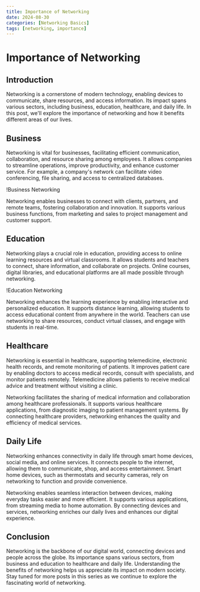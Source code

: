 ```yaml
---
title: Importance of Networking
date: 2024-08-30 
categories: [Networking Basics]
tags: [networking, importance]
---
```


# Importance of Networking

## Introduction

Networking is a cornerstone of modern technology, enabling devices to communicate, share resources, and access information. Its impact spans various sectors, including business, education, healthcare, and daily life. In this post, we'll explore the importance of networking and how it benefits different areas of our lives.

<!-- Add an infographic here to visually explain the importance of networking -->

## Business

Networking is vital for businesses, facilitating efficient communication, collaboration, and resource sharing among employees. It allows companies to streamline operations, improve productivity, and enhance customer service. For example, a company's network can facilitate video conferencing, file sharing, and access to centralized databases.

!Business Networking <!-- Placeholder for Business Networking -->

Networking enables businesses to connect with clients, partners, and remote teams, fostering collaboration and innovation. It supports various business functions, from marketing and sales to project management and customer support.

## Education

Networking plays a crucial role in education, providing access to online learning resources and virtual classrooms. It allows students and teachers to connect, share information, and collaborate on projects. Online courses, digital libraries, and educational platforms are all made possible through networking.

!Education Networking <!-- Placeholder for Education Networking -->

Networking enhances the learning experience by enabling interactive and personalized education. It supports distance learning, allowing students to access educational content from anywhere in the world. Teachers can use networking to share resources, conduct virtual classes, and engage with students in real-time.

## Healthcare

Networking is essential in healthcare, supporting telemedicine, electronic health records, and remote monitoring of patients. It improves patient care by enabling doctors to access medical records, consult with specialists, and monitor patients remotely. Telemedicine allows patients to receive medical advice and treatment without visiting a clinic.

<!--![Healthcare Networking](https://example.com/healthcare-networking.png-->
Networking facilitates the sharing of medical information and collaboration among healthcare professionals. It supports various healthcare applications, from diagnostic imaging to patient management systems. By connecting healthcare providers, networking enhances the quality and efficiency of medical services.

## Daily Life

Networking enhances connectivity in daily life through smart home devices, social media, and online services. It connects people to the internet, allowing them to communicate, shop, and access entertainment. Smart home devices, such as thermostats and security cameras, rely on networking to function and provide convenience.

<!--![Smart Home Devices](https://example.com/smartHome Devices -->

Networking enables seamless interaction between devices, making everyday tasks easier and more efficient. It supports various applications, from streaming media to home automation. By connecting devices and services, networking enriches our daily lives and enhances our digital experience.

## Conclusion

Networking is the backbone of our digital world, connecting devices and people across the globe. Its importance spans various sectors, from business and education to healthcare and daily life. Understanding the benefits of networking helps us appreciate its impact on modern society. Stay tuned for more posts in this series as we continue to explore the fascinating world of networking.

<!--![Networking Summary Infographic](https://examplefor Networking Summary Infographic -->
